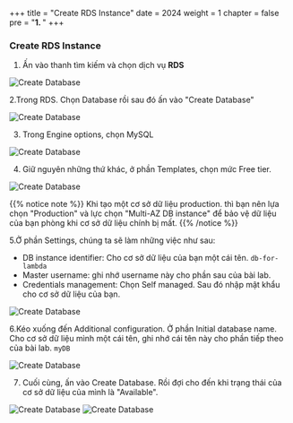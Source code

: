 +++
title = "Create RDS Instance"
date = 2024
weight = 1
chapter = false
pre = "<b>1. </b>"
+++

### Create RDS Instance

1. Ấn vào thanh tìm kiếm và chọn dịch vụ **RDS**

![Create Database](../images/1/1.0.png)

2.Trong RDS. Chọn Database rồi sau đó ấn vào "Create Database"

![Create Database](../images/1/1.1.png)

3. Trong Engine options, chọn MySQL

![Create Database](../images/1/1.2.png)

4. Giữ nguyên những thứ khác, ở phần Templates, chọn mức Free tier.

![Create Database](../images/1/1.7.png)


{{% notice note %}}
Khi tạo một cơ sở dữ liệu production. thì bạn nên lựa chọn "Production" và lực chọn "Multi-AZ DB instance" để bảo vệ dữ liệu của bạn phòng khi cơ sở dữ liệu chính bị mất.
{{% /notice %}}

5.Ở phần Settings, chúng ta sẽ làm những việc như sau:
  - DB instance identifier: Cho cơ sở dữ liệu của bạn một cái tên. `db-for-lambda`
  - Master username: ghi nhớ username này cho phần sau của bài lab.
  - Credentials management: Chọn Self managed. Sau đó nhập mật khẩu cho cơ sở dữ liệu của bạn.

  ![Create Database](../images/1/1.4.png)

6.Kéo xuống đến Additional configuration. Ở phần Initial database name. Cho cơ sở dữ liệu mình một cái tên, ghi nhớ cái tên này cho phần tiếp theo của bài lab. `myDB`

  ![Create Database](../images/1/1.5.png)

7. Cuối cùng, ấn vào Create Database. Rồi đợi cho đến khi trạng thái của cơ sở dữ liệu của mình là "Available".

  ![Create Database](../images/1/1.6.png)
  ![Create Database](../images/1/1.8.png)